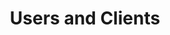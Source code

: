 ---
layout: default
title: Users and Clients
parent: Security
nav_order: 2
permalink: /security/users
---